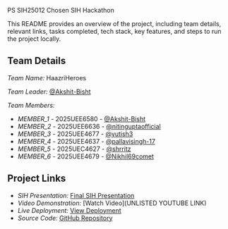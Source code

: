  PS SIH25012 Chosen SIH Hackathon

This README provides an overview of the project, including team details, relevant links, tasks completed, tech stack, key features, and steps to run the project locally.

## Team Details

*Team Name:* HaazriHeroes 

*Team Leader:* [@Akshit-Bisht](https://github.com/Akshit-Bisht)

*Team Members:*

- *MEMBER_1* - 2025UEE6580 - [@Akshit-Bisht](https://github.com/Akshit-Bisht)
- *MEMBER_2* - 2025UEE6636 - [@nitinguptaofficial](https://github.com/nitinguptaofficial)
- *MEMBER_3* - 2025UEE4677 - [@yutish3](https://github.com/yutish3)
- *MEMBER_4* - 2025UEE4637 - [@pallavisingh-17](https://github.com/pallavisingh-17)
- *MEMBER_5* - 2025UEC4627 - [@shrritz](https://github.com/shrritz)
- *MEMBER_6* - 2025UEE4679 - [@Nikhil69comet](https://github.com/Nikhil69comet)

## Project Links

- *SIH Presentation:* [Final SIH Presentation](https://github.com/nitinguptaofficial/SIH_2025_INTERNAL_ROUND/blob/main/files/Internal_PPT_HaazriHeros.pdf)
- *Video Demonstration:* [Watch Video](UNLISTED YOUTUBE LINK)
- *Live Deployment:* [View Deployment](https://drive.google.com/file/d/1kBh6qYGiCao6SWpSuzdiooGkeyXE_9eo/view?usp=drivesdk)
- *Source Code:* [GitHub Repository](https://github.com/nitinguptaofficial/SIH_2025_INTERNAL_ROUND)